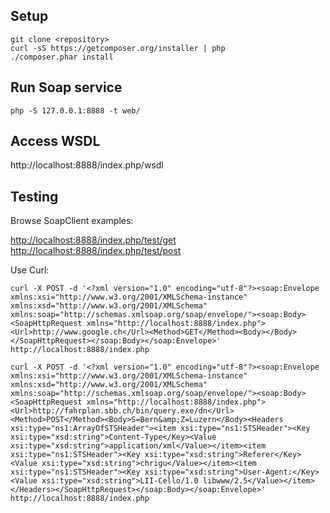 ## Setup

```
git clone <repository>
curl -sS https://getcomposer.org/installer | php
./composer.phar install
```

## Run Soap service

```
php -S 127.0.0.1:8888 -t web/
```

## Access WSDL

http://localhost:8888/index.php/wsdl

## Testing

Browse SoapClient examples:

[http://localhost:8888/index.php/test/get](http://localhost:8888/index.php/test/get)
[http://localhost:8888/index.php/test/post](http://localhost:8888/index.php/test/post)

Use Curl:

```
curl -X POST -d '<?xml version="1.0" encoding="utf-8"?><soap:Envelope xmlns:xsi="http://www.w3.org/2001/XMLSchema-instance" xmlns:xsd="http://www.w3.org/2001/XMLSchema" xmlns:soap="http://schemas.xmlsoap.org/soap/envelope/"><soap:Body><SoapHttpRequest xmlns="http://localhost:8888/index.php"><Url>http://www.google.ch</Url><Method>GET</Method><Body></Body></SoapHttpRequest></soap:Body></soap:Envelope>' http://localhost:8888/index.php
```

```
curl -X POST -d '<?xml version="1.0" encoding="utf-8"?><soap:Envelope xmlns:xsi="http://www.w3.org/2001/XMLSchema-instance" xmlns:xsd="http://www.w3.org/2001/XMLSchema" xmlns:soap="http://schemas.xmlsoap.org/soap/envelope/"><soap:Body><SoapHttpRequest xmlns="http://localhost:8888/index.php"><Url>http://fahrplan.sbb.ch/bin/query.exe/dn</Url><Method>POST</Method><Body>S=Bern&amp;Z=Luzern</Body><Headers xsi:type="ns1:ArrayOfSTSHeader"><item xsi:type="ns1:STSHeader"><Key xsi:type="xsd:string">Content-Type</Key><Value xsi:type="xsd:string">application/xml</Value></item><item xsi:type="ns1:STSHeader"><Key xsi:type="xsd:string">Referer</Key><Value xsi:type="xsd:string">chrigu</Value></item><item xsi:type="ns1:STSHeader"><Key xsi:type="xsd:string">User-Agent:</Key><Value xsi:type="xsd:string">LII-Cello/1.0 libwww/2.5</Value></item></Headers></SoapHttpRequest></soap:Body></soap:Envelope>' http://localhost:8888/index.php
```